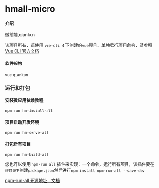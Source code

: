 # hmall-micro

#### 介绍

微前端,qiankun

该项目所有，都使用 `vue-cli 4` 下创建的`vue`项目，单独运行项目命令，请参照 [Vue CLI 官方文档](https://cli.vuejs.org/zh/guide/prototyping.html)

#### 软件架构

`vue` `qiankun`

### 运行和打包

#### 安装微应用依赖教程

 `npm run hm-install-all`

#### 项目启动开发环境

`npm run hm-serve-all`

#### 打包所有项目

`npm run hm-build-all`

您也可以使用 `npm-run-all` 插件来实现：一个命令，运行所有项目，该插件要在`根目录下`创建`package.json`然后进行`npm install npm-run-all --save-dev`

[npm-run-all 开源地址，文档](https://github.com/mysticatea/npm-run-all)